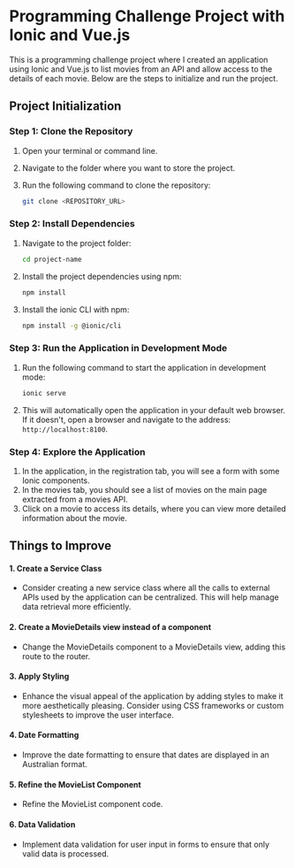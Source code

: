 
# Programming Challenge Project with Ionic and Vue.js

This is a programming challenge project where I created an application using Ionic and Vue.js to list movies from an API and allow access to the details of each movie. Below are the steps to initialize and run the project.

## Project Initialization

### Step 1: Clone the Repository
1. Open your terminal or command line.
2. Navigate to the folder where you want to store the project.
3. Run the following command to clone the repository:

   ```bash
   git clone <REPOSITORY_URL>
   ```

### Step 2: Install Dependencies
1. Navigate to the project folder:

   ```bash
   cd project-name
   ```

2. Install the project dependencies using npm:

   ```bash
   npm install
   ```
3. Install the ionic CLI with npm:

   ```bash
   npm install -g @ionic/cli
   ```
### Step 3: Run the Application in Development Mode
1. Run the following command to start the application in development mode:

   ```bash
   ionic serve
   ```

2. This will automatically open the application in your default web browser. If it doesn't, open a browser and navigate to the address: `http://localhost:8100`.

### Step 4: Explore the Application
1. In the application, in the registration tab, you will see a form with some Ionic components.
2. In the movies tab, you should see a list of movies on the main page extracted from a movies API.
3. Click on a movie to access its details, where you can view more detailed information about the movie.


## Things to Improve

#### 1. Create a Service Class
- Consider creating a new service class where all the calls to external APIs used by the application can be centralized. This will help manage data retrieval more efficiently.

#### 2. Create a MovieDetails view instead of a component
- Change the MovieDetails component to a MovieDetails view, adding this route to the router.

#### 3. Apply Styling
- Enhance the visual appeal of the application by adding styles to make it more aesthetically pleasing. Consider using CSS frameworks or custom stylesheets to improve the user interface.

#### 4. Date Formatting
- Improve the date formatting to ensure that dates are displayed in an Australian format.

#### 5. Refine the MovieList Component
- Refine the MovieList component code. 

#### 6. Data Validation
- Implement data validation for user input in forms to ensure that only valid data is processed.


